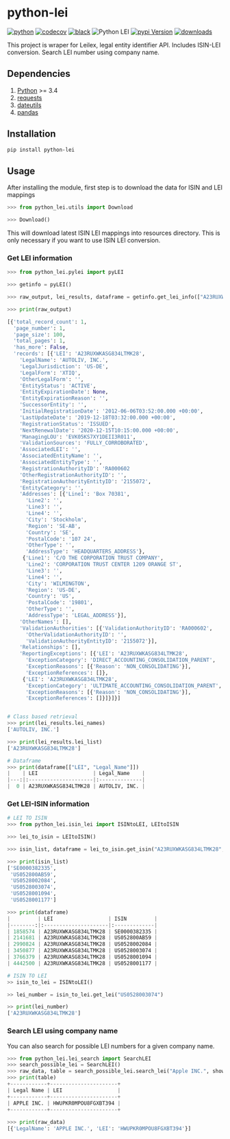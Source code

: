 # python-lei

[![python](https://img.shields.io/pypi/pyversions/python-lei?logo=python&logoColor=white&style=plastic)](https://www.python.org)
[![codecov](https://codecov.io/gh/jdvala/python-lei/branch/master/graph/badge.svg)](https://codecov.io/gh/jdvala/python-lei)
[![black](https://img.shields.io/badge/code%20style-black-000000.svg)](https://github.com/python/black)
![Python LEI](https://github.com/jdvala/python-lei/workflows/Python%20LEI/badge.svg)
[![pypi Version](https://img.shields.io/pypi/v/python-lei.svg?logo=pypi&logoColor=white)](https://pypi.org/project/python-lei/)
[![downloads](https://pepy.tech/badge/python-lei)](https://pepy.tech/project/python-lei)


This project is wraper for Leilex, legal entity identifier API. Includes ISIN-LEI conversion. Search LEI number using company name. 

## Dependencies

1. [Python](https://www.python.org/) >= 3.4
2. [requests](http://docs.python-requests.org/en/master/)
3. [dateutils](https://dateutil.readthedocs.io/en/stable/)
4. [pandas](https://pandas.pydata.org/)

## Installation
```bash
pip install python-lei
```

## Usage

After installing the module, first step is to download the data for ISIN and LEI mappings

```python
>>> from python_lei.utils import Download

>>> Download()
```

This will download latest ISIN LEI mappings into resources directory. This is only necessary if you want to use ISIN LEI conversion.

### Get LEI information

```python
>>> from python_lei.pylei import pyLEI

>>> getinfo = pyLEI()

>>> raw_output, lei_results, dataframe = getinfo.get_lei_info(["A23RUXWKASG834LTMK28"], return_dataframe=True)

>>> print(raw_output)

[{'total_record_count': 1,
  'page_number': 1,
  'page_size': 100,
  'total_pages': 1,
  'has_more': False,
  'records': [{'LEI': 'A23RUXWKASG834LTMK28',
    'LegalName': 'AUTOLIV, INC.',
    'LegalJurisdiction': 'US-DE',
    'LegalForm': 'XTIQ',
    'OtherLegalForm': '',
    'EntityStatus': 'ACTIVE',
    'EntityExpirationDate': None,
    'EntityExpirationReason': '',
    'SuccessorEntity': '',
    'InitialRegistrationDate': '2012-06-06T03:52:00.000 +00:00',
    'LastUpdateDate': '2019-12-18T03:32:00.000 +00:00',
    'RegistrationStatus': 'ISSUED',
    'NextRenewalDate': '2020-12-15T10:15:00.000 +00:00',
    'ManagingLOU': 'EVK05KS7XY1DEII3R011',
    'ValidationSources': 'FULLY_CORROBORATED',
    'AssociatedLEI': '',
    'AssociatedEntityName': '',
    'AssociatedEntityType': '',
    'RegistrationAuthorityID': 'RA000602                                ',
    'OtherRegistrationAuthorityID': '',
    'RegistrationAuthorityEntityID': '2155072',
    'EntityCategory': '',
    'Addresses': [{'Line1': 'Box 70381',
      'Line2': '',
      'Line3': '',
      'Line4': '',
      'City': 'Stockholm',
      'Region': 'SE-AB',
      'Country': 'SE',
      'PostalCode': '107 24',
      'OtherType': '',
      'AddressType': 'HEADQUARTERS_ADDRESS'},
     {'Line1': 'C/O THE CORPORATION TRUST COMPANY',
      'Line2': 'CORPORATION TRUST CENTER 1209 ORANGE ST',
      'Line3': '',
      'Line4': '',
      'City': 'WILMINGTON',
      'Region': 'US-DE',
      'Country': 'US',
      'PostalCode': '19801',
      'OtherType': '',
      'AddressType': 'LEGAL_ADDRESS'}],
    'OtherNames': [],
    'ValidationAuthorities': [{'ValidationAuthorityID': 'RA000602',
      'OtherValidationAuthorityID': '',
      'ValidationAuthorityEntityID': '2155072'}],
    'Relationships': [],
    'ReportingExceptions': [{'LEI': 'A23RUXWKASG834LTMK28',
      'ExceptionCategory': 'DIRECT_ACCOUNTING_CONSOLIDATION_PARENT',
      'ExceptionReasons': [{'Reason': 'NON_CONSOLIDATING'}],
      'ExceptionReferences': []},
     {'LEI': 'A23RUXWKASG834LTMK28',
      'ExceptionCategory': 'ULTIMATE_ACCOUNTING_CONSOLIDATION_PARENT',
      'ExceptionReasons': [{'Reason': 'NON_CONSOLIDATING'}],
      'ExceptionReferences': []}]}]}]


# Class based retrieval
>>> print(lei_results.lei_names)
['AUTOLIV, INC.']

>>> print(lei_results.lei_list)
['A23RUXWKASG834LTMK28']

# Dataframe
>>> print(dataframe[["LEI", "Legal_Name"]])
|    | LEI                  | Legal_Name    |
|---:|:---------------------|:--------------|
|  0 | A23RUXWKASG834LTMK28 | AUTOLIV, INC. |
```

### Get LEI-ISIN information

```python
# LEI TO ISIN
>>> from python_lei.isin_lei import ISINtoLEI, LEItoISIN

>>> lei_to_isin = LEItoISIN()

>>> isin_list, dataframe = lei_to_isin.get_isin("A23RUXWKASG834LTMK28", return_dataframe=True)

>>> print(isin_list)
['SE0000382335',
 'US052800AB59',
 'US0528002084',
 'US0528003074',
 'US0528001094',
 'US0528001177']

>>> print(dataframe)
|         | LEI                  | ISIN         |
|--------:|:---------------------|:-------------|
| 1858574 | A23RUXWKASG834LTMK28 | SE0000382335 |
| 2141681 | A23RUXWKASG834LTMK28 | US052800AB59 |
| 2990824 | A23RUXWKASG834LTMK28 | US0528002084 |
| 3450877 | A23RUXWKASG834LTMK28 | US0528003074 |
| 3766379 | A23RUXWKASG834LTMK28 | US0528001094 |
| 4442500 | A23RUXWKASG834LTMK28 | US0528001177 |

# ISIN TO LEI
>> isin_to_lei = ISINtoLEI()

>> lei_number = isin_to_lei.get_lei("US0528003074")

>> print(lei_number)
['A23RUXWKASG834LTMK28']
```

### Search LEI using company name

You can also search for possible LEI numbers for a given company name.

```python
>>> from python_lei.lei_search import SearchLEI
>>> search_possible_lei = SearchLEI()
>>> raw_data, table = search_possible_lei.search_lei("Apple INC.", show_table=True)
>>> print(table)
+------------+----------------------+
| Legal Name | LEI                  |
+------------+----------------------+
| APPLE INC. | HWUPKR0MPOU8FGXBT394 |
+------------+----------------------+
 
>>> print(raw_data)
[{'LegalName': 'APPLE INC.', 'LEI': 'HWUPKR0MPOU8FGXBT394'}]
